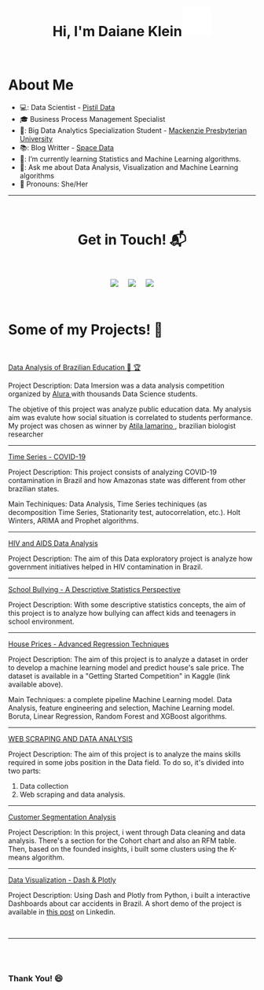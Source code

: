 

<h1 align="center">Hi, I'm Daiane Klein<a><img src="https://github.com/Kathryn-Jie/Kathryn-Jie/blob/main/wave.gif" width="60px"/></h1>
<Br>
<h1>About Me</h1>


- 💻: Data Scientist -  <a href="https://www.pistildata.com/">Pistil Data</a>
- 🎓 Business Process Management Specialist
- 🏫: Big Data Analytics Specialization Student - <a href= "https://www.mackenzie.br/en/universidade/meet-the-university/"> Mackenzie Presbyterian University </a> 
- 📚: Blog Writter - <a href= "https://spacedata.com.br/members/daiane-klein/posts/"> Space Data</a> 
- 🌱: I’m currently learning Statistics and Machine Learning algorithms.
- 💬: Ask me about Data Analysis, Visualization and Machine Learning algorithms
- 💬   Pronouns: She/Her
<hr>
<Br>
<h1 align="center">Get in Touch! 📬</h1>
<Br>
<p align="center">
<a href="https://www.linkedin.com/in/daiane-klein/" target="blank"><img align="center" src="https://img.shields.io/badge/LinkedIn-0077B5?style=for-the-badge&logo=linkedin&logoColor=white" /></a> &nbsp;&nbsp;&nbsp;  <a href="mailto:daiane.klein22@gmail.com" target="blank"><img align="center" src="https://img.shields.io/badge/Gmail-D14836?style=for-the-badge&logo=gmail&logoColor=white" /></a>    &nbsp;&nbsp;&nbsp;       <a href="hhttps://github.com/daianeklein" target="blank"><img align="center" src="https://img.shields.io/badge/GitHub-100000?style=for-the-badge&logo=github&logoColor=white" /></a>
</p>
  
<Br>
<h1>Some of my Projects! 🎨</h1>
<Br>
 
 <a href="https://github.com/daianeklein/imersao-dados-Alura">Data Analysis of Brazilian Education 🏅 🏆 </a>
  
Project Description: Data Imersion was a data analysis competition organized by <a href=https://www.alura.com.br> Alura </a> with thousands Data Science students.
  
The objetive of this project was analyze public education data. My analysis aim was evalute how social situation is correlated to students performance.
 My project was chosen as winner by  <a href=https://pt.wikipedia.org/wiki/Atila_Iamarino> Atila Iamarino </a> , brazilian biologist researcher

 ***
  
 <a href="https://github.com/daianeklein/bootcamp-Alura/blob/main/Desafio-Modulo4.ipynb">Time Series - COVID-19</a>
  
Project Description: This project consists of analyzing COVID-19 contamination in Brazil and how Amazonas state was different from other brazilian states.

 Main Techiniques: Data Analysis, Time Series techiniques (as decomposition Time Series, Stationarity test, autocorrelation, etc.). Holt Winters, ARIMA and Prophet algorithms.
  
 ***
  
 <a href="https://github.com/daianeklein/bootcamp-Alura/blob/main/Desafio-Modulo1.ipynb">HIV and AIDS Data Analysis</a>
  
Project Description: The aim of this Data exploratory project is analyze how government initiatives helped in HIV contamination in Brazil. 

 ***
  
 <a href="https://github.com/daianeklein/bootcamp-Alura/blob/main/Desafio-Modulo3.ipynb">School Bullying - A Descriptive Statistics Perspective</a>
  
Project Description: With some descriptive statistics concepts, the aim of this project is to analyze how bullying can affect kids and teenagers in school environment.
  
  ***
  
 <a href="https://github.com/daianeklein/House-Prices-advRegressionTechniques">House Prices - Advanced Regression Techniques</a>
  
Project Description: The aim of this project is to analyze a dataset in order to develop a machine learning model and predict house's sale price. The dataset is available in a "Getting Started Competition" in Kaggle (link available above).
  
 Main Techniques:  a complete pipeline Machine Learning model. Data Analysis, feature engineering and selection, Machine Learning model.
 Boruta, Linear Regression, Random Forest and XGBoost algorithms.
  
  ***
  
   <a href="https://github.com/daianeklein/jobs-stacks">WEB SCRAPING AND DATA ANALYSIS</a>
  
  Project Description: The aim of this project is to analyze the mains skills required in some jobs position in the Data field. To do so, it's divided into two parts: 
  
  1. Data collection
  2. Web scraping and data analysis.
  
  ***
  
  <a href="https://github.com/daianeklein/customer-segmentation/blob/main/customer-segmentation.ipynb">Customer Segmentation Analysis</a>
  
  Project Description: In this project, i went through Data cleaning and data analysis. There's a section for the Cohort chart and also an RFM table. Then, based on the founded insights, i built some clusters using the K-means algorithm.
  
  ***
  <a href="https://github.com/daianeklein/data-viz/tree/main/cars-accidents">Data Visualization - Dash & Plotly</a>
  
  Project Description: Using Dash and Plotly from Python, i built a interactive Dashboards about car accidents in Brazil. A short demo of the project is available in <a href="https://www.linkedin.com/feed/update/urn:li:activity:6934890333293936640/"> this post</a> on Linkedin.
  
<Br>
<hr>
<Br>
<Br>

### Thank You! 😄 

<Br>
